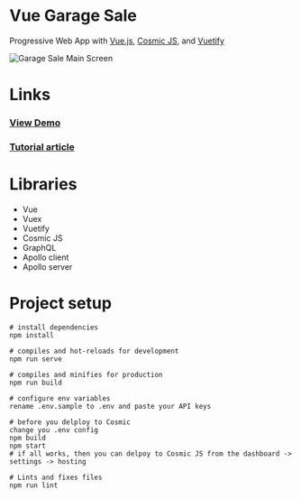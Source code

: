 # Vue Garage Sale
Progressive Web App with [Vue.js](https://vuejs.org/), [Cosmic JS](https://cosmicjs.com), and [Vuetify](https://vuetifyjs.com/en/)

![Garage Sale Main Screen](https://cosmic-s3.imgix.net/df659b40-bb61-11e8-ac9f-67e4f371d8e5-garage.jpg?w=1000)

# Links

### [View Demo](https://cosmicjs.com/apps/vue-garage-sale)

### [Tutorial article](https://cosmicjs.com/articles/create-a-progressive-web-app-using-vue-cosmic-js-and-graphql)

# Libraries

* Vue
* Vuex
* Vuetify
* Cosmic JS
* GraphQL
* Apollo client
* Apollo server


# Project setup

```
# install dependencies
npm install

# compiles and hot-reloads for development
npm run serve

# compiles and minifies for production
npm run build

# configure env variables
rename .env.sample to .env and paste your API keys

# before you delploy to Cosmic
change you .env config
npm build
npm start
# if all works, then you can delpoy to Cosmic JS from the dashboard -> settings -> hosting

# Lints and fixes files
npm run lint

```

